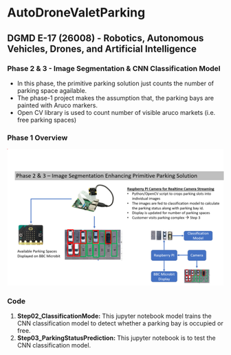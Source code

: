 # AutoDroneValetParking
## DGMD E-17 (26008) - Robotics, Autonomous Vehicles, Drones, and Artificial Intelligence



### Phase 2 & 3 - Image Segmentation & CNN Classification Model

* In this phase, the primitive parking solution just counts the number of parking space agailable.
* The phase-1 project makes the assumption that, the parking bays are painted with Aruco markers.
* Open CV library is used to count number of visible aruco markets (i.e. free parking spaces)


### Phase 1 Overview

![Project Overview](Phase2_Overview.PNG)

### Code

1. **Step02_ClassificationMode:** This jupyter notebook model trains the CNN classification model to detect whether a parking bay is occupied or free.
2. **Step03_ParkingStatusPrediction:** This jupyter notebook is to test the CNN classification model.
